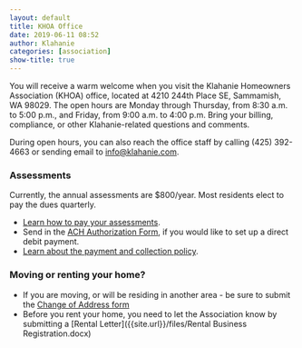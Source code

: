 ```yaml
---
layout: default
title: KHOA Office
date: 2019-06-11 08:52
author: Klahanie
categories: [association]
show-title: true
---
```

You will receive a warm welcome when you visit the Klahanie Homeowners Association (KHOA) office, located at 4210 244th Place SE, Sammamish, WA 98029. The open hours are Monday through Thursday, from 8:30 a.m. to 5:00 p.m., and Friday, from 9:00 a.m. to 4:00 p.m. Bring your billing, compliance, or other Klahanie-related questions and comments. 

During open hours, you can also reach the office staff by calling (425) 392-4663 or sending email to info@klahanie.com.

### Assessments
Currently, the annual assessments are $800/year. Most residents elect to pay the dues quarterly. 
* [Learn how to pay your assessments]({{site.url}}/files/9429173877klahanie-_association_ways_to_pay_your_association_assessments_2018.pdf). 
* Send in the [ACH Authorization Form]({{site.url}}/files/ach_authorization_form.pdf), if you would like to set up a direct debit payment.
* [Learn about the payment and collection policy]({{site.url}}/files/assessment_payment_and_collection_policy.pdf).

### Moving or renting your home? 

* If you are moving, or will be residing in another area - be sure to submit the [Change of Address form]({{site.url}}/files/klahanie-association_change-of-address_2018-ver.pdf)
* Before you rent your home, you need to let the Association know by submitting a [Rental Letter]({{site.url}}/files/Rental Business Registration.docx)


